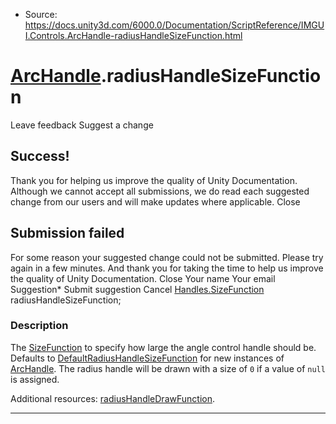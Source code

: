 * Source: https://docs.unity3d.com/6000.0/Documentation/ScriptReference/IMGUI.Controls.ArcHandle-radiusHandleSizeFunction.html

#  [ArcHandle](https://docs.unity3d.com/6000.0/Documentation/ScriptReference/IMGUI.Controls.ArcHandle.html).radiusHandleSizeFunction
Leave feedback
Suggest a change
## Success!
Thank you for helping us improve the quality of Unity Documentation. Although we cannot accept all submissions, we do read each suggested change from our users and will make updates where applicable.
Close
## Submission failed
For some reason your suggested change could not be submitted. Please <a>try again</a> in a few minutes. And thank you for taking the time to help us improve the quality of Unity Documentation.
Close
Your name Your email Suggestion* Submit suggestion
Cancel
[Handles.SizeFunction](https://docs.unity3d.com/6000.0/Documentation/ScriptReference/Handles.SizeFunction.html) radiusHandleSizeFunction; 
### Description
The [SizeFunction](https://docs.unity3d.com/6000.0/Documentation/ScriptReference/Handles.SizeFunction.html) to specify how large the angle control handle should be.
Defaults to [DefaultRadiusHandleSizeFunction](https://docs.unity3d.com/6000.0/Documentation/ScriptReference/IMGUI.Controls.ArcHandle.DefaultRadiusHandleSizeFunction.html) for new instances of [ArcHandle](https://docs.unity3d.com/6000.0/Documentation/ScriptReference/IMGUI.Controls.ArcHandle.html). The radius handle will be drawn with a size of `0` if a value of `null` is assigned.  
  
Additional resources: [radiusHandleDrawFunction](https://docs.unity3d.com/6000.0/Documentation/ScriptReference/IMGUI.Controls.ArcHandle-radiusHandleDrawFunction.html).
* * *
